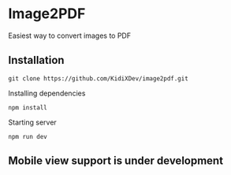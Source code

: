 # Image2PDF

Easiest way to convert images to PDF

## Installation

```
git clone https://github.com/KidiXDev/image2pdf.git
```

Installing dependencies

```
npm install
```

Starting server

```
npm run dev
```

## Mobile view support is under development
